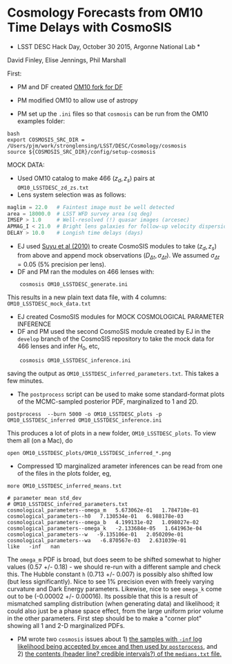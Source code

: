 # Cosmology Forecasts from OM10 Time Delays with CosmoSIS

* LSST DESC Hack Day, October 30 2015, Argonne National Lab *

David Finley, Elise Jennings, Phil Marshall

First:
- PM and DF created [OM10 fork for DF](https://github.com/davidfinley/OM10)
- PM modified OM10 to allow use of astropy

- PM set up the `.ini` files so that `cosmosis` can be run from the OM10 examples folder:
```
bash
export COSMOSIS_SRC_DIR = /Users/pjm/work/stronglensing/LSST/DESC/Cosmology/cosmosis
source ${COSMOSIS_SRC_DIR}/config/setup-cosmosis
```

MOCK DATA:
- Used OM10 catalog to make 466 $(z_d, z_s)$ pairs at `OM10_LSSTDESC_zd_zs.txt`
- Lens system selection was as follows:
```python
maglim = 22.0   # Faintest image must be well detected
area = 18000.0  # LSST WFD survey area (sq deg)
IMSEP > 1.0     # Well-resolved (!) quasar images (arcesec)
APMAG_I < 21.0  # Bright lens galaxies for follow-up velocity dispersions
DELAY > 10.0    # Longish time delays (days)
```

- EJ used [Suyu et al (2010)](http://arxiv.org/pdf/0910.2773.pdf) to create CosmoSIS modules to take $(z_d, z_s)$ from above and append mock observations $(D_{\Delta t}, \sigma_{\Delta t})$. We assumed $\sigma_{\Delta t} = 0.05$ (5% precision per lens).
- DF and PM ran the modules on 466 lenses with:
```
    cosmosis OM10_LSSTDESC_generate.ini
```
This results in a new plain text data file, with 4 columns: `OM10_LSSTDESC_mock_data.txt`

- EJ created CosmoSIS modules for MOCK COSMOLOGICAL PARAMETER INFERENCE
- DF and PM used the second CosmoSIS module created by EJ in the `develop` branch of the CosmoSIS repository to take the mock data for 466 lenses and infer $H_0$, etc,
```
	cosmosis OM10_LSSTDESC_inference.ini
```
saving the output as `OM10_LSSTDESC_inferred_parameters.txt`. This takes a few minutes.

- The `postprocess` script can be used to make some standard-format plots of the MCMC-sampled posterior PDF, marginalized to 1 and 2D.
```
postprocess  --burn 5000 -o OM10_LSSTDESC_plots -p OM10_LSSTDESC_inferred OM10_LSSTDESC_inference.ini
```
This produces a lot of plots in a new folder, `OM10_LSSTDESC_plots`. To view them all (on a Mac), do
```
open OM10_LSSTDESC_plots/OM10_LSSTDESC_inferred_*.png
```
- Compressed 1D marginalized arameter inferences can be read from one of the files in the plots folder, eg,
```
more OM10_LSSTDESC_inferred_means.txt

# parameter mean std_dev
# OM10_LSSTDESC_inferred_parameters.txt
cosmological_parameters--omega_m   5.673062e-01   1.784710e-01
cosmological_parameters--h0   7.130534e-01   6.988178e-03
cosmological_parameters--omega_b   4.199131e-02   1.098027e-02
cosmological_parameters--omega_k   -2.133684e-05   1.641963e-04
cosmological_parameters--w   -9.135106e-01   2.050209e-01
cosmological_parameters--wa   -6.870567e-03   2.631039e-01
like   -inf   nan
```
The `omega_m` PDF is broad, but does seem to be shifted somewhat to higher values (0.57 +/- 0.18) - we should re-run with a different sample and check this. The Hubble constant `h` (0.713 +/- 0.007) is possibly also shifted low (but less significantly). Nice to see 1% precision even with freely varying curvature and Dark Energy parameters. Likewise, nice to see `omega_k` come out to be (-0.00002 +/- 0.00016). Its possible that this is a result of mismatched sampling distribution (when generating data) and likelihood; it could also just be a phase space effect, from the large uniform prior volume in the other parameters. First step should be to make a "corner plot" showing all 1 and 2-D marginalized PDFs.

- PM wrote two `cosmosis` issues about 1) [the samples with `-inf` log likelihood being accepted by `emcee` and then used by `postprocess`](https://bitbucket.org/joezuntz/cosmosis/issues/119/do-emcee-and-postprocess-deal-correctly), and 2) [the contents (header line? credible intervals?) of the `medians.txt` file.](https://bitbucket.org/joezuntz/cosmosis/issues/118/medians-file-contains-incorrect-header)
